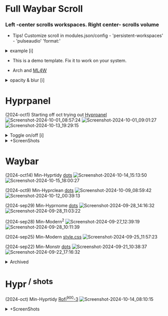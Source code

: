 # Full Waybar Scroll

### Left -center scrolls workspaces. Right center- scrolls volume
  
  - Tips! Customize scroll in modules.json/config - 'persistent-workspaces' - 'pulseaudio' 'format:'

<details><summary>example [i]</summary>
<p>
  
# High Function
### Faster access to workspaces & volume - [example.conf](https://github.com/j5onrf/dots/tree/main/waybar/example-full-waybar-scroll)

[gnome-extension-power]
![Screenshot-2024-09-14_07:49:163](https://github.com/user-attachments/assets/8b03d066-3c46-41dc-84d5-7b119fd36071)

</p>
</details>

  - This is a demo template. Fix it to work on your system.

  - Arch and [ML4W](https://github.com/mylinuxforwork/dotfiles)

 <details><summary>opacity & blur [i]</summary>
<p>
  To add blur I'm using 'blur wallpaper effect' for better performance. Everything with opacity <1 will have blur including waybar. If using ml4w, right click on wallpaper icon to select wallpaper effect blur* = 1,2.
  
```
  decoration {
    rounding = 0
    blur {
        enabled = false
        size = 6 # default 12
        passes = 3 # default 4
        new_optimizations = on
        ignore_opacity = true
        xray = true
      # blurls = waybar
    }
    active_opacity = 0.9 # 0.95
    inactive_opacity = 0.6
    fullscreen_opacity = 1

    drop_shadow = false
    shadow_range = 30
    shadow_render_power = 3
    col.shadow = 0x66000000
}
```
</p>
</details>

# Hyprpanel

(2024-oct1) Starting off oct trying out [Hyprpanel](https://www.reddit.com/r/unixporn/comments/1frzwbx/hyprland_hyprpanel_w_25_new_themes_20_prebuilt/#lightbox)
![Screenshot-2024-10-01_08:57:24](https://github.com/user-attachments/assets/17ae8b9c-26aa-496e-a6cc-f37e825035fe)
![Screenshot-2024-10-01_09:01:27](https://github.com/user-attachments/assets/f323ad52-4cf9-4c76-a13a-ecf240ebb741)
![Screenshot-2024-10-13_19:29:15](https://github.com/user-attachments/assets/7d1e3588-cb0e-48ab-825a-601d947211f3)

<details><summary>Toggle on/off [i]</summary>
<p>

```
ags -t bar-0  # Toggle Hyprpanel
bind = $mainMod CTRL, B,  # Toggle Waybar
```

</p>

</details>

<details><summary>+ScreenShots</summary>
<p>

(2024-oct13) Hyprpanel & Waybar
![Screenshot-2024-10-14_12:16:28](https://github.com/user-attachments/assets/1e6238e0-3cda-4981-92ff-16d466da76e4)

<details><summary>+ScreenShots</summary>
<p>
  
(2024-oct) Reserved
![Screenshot-2024-10-13_19:17:09](https://github.com/user-attachments/assets/e1f33e52-70ef-46a6-9d44-4b2f7fadaf16)

<details><summary>+ScreenShots</summary>
<p>
  
(2024-oct) Reserved


```diff

```

</details>
</details>
</p>
</details>

# Waybar

(2024-oct14) Min-Hyprtidy [dots](https://github.com/j5onrf/dots/tree/main/waybar/Min-Hyprtidy) 
![Screenshot-2024-10-14_15:13:50](https://github.com/user-attachments/assets/48a256de-b979-49d9-8912-c2c4be1d33d0)
![Screenshot-2024-10-15_18:00:27](https://github.com/user-attachments/assets/234c6d9b-21bf-48cc-97aa-119f1edba417)

(2024-oct9) Min-Hyprclean [dots](https://github.com/j5onrf/dots/tree/main/waybar/Min-Hyprclean)
![Screenshot-2024-10-09_08:59:42](https://github.com/user-attachments/assets/68e0ae88-b51d-46d4-8040-39a87f8578f4)
![Screenshot-2024-10-12_00:39:13](https://github.com/user-attachments/assets/6c38fb5c-840e-4446-b5e9-9880a57e01a8)

(2024-sep29) Min-Hyprnome [dots](https://github.com/j5onrf/dots/tree/main/waybar/Min-Hyprnome)
![Screenshot-2024-09-28_14:16:32](https://github.com/user-attachments/assets/1a9a744f-90b9-4a2e-9f90-a4d97d31be1f)
![Screenshot-2024-09-28_11:03:22](https://github.com/user-attachments/assets/811e0c1d-f16b-4936-a20d-269a7fe847e7)

(2024-sep28) Min-Modern<sup>2</sup>
![Screenshot-2024-09-27_12:39:19](https://github.com/user-attachments/assets/b73806fb-602b-4812-b628-77883e80a278)
![Screenshot-2024-09-28_10:11:39](https://github.com/user-attachments/assets/47f2df57-cc1e-481b-9384-58412e8c3af7)

(2024-sep25) Min-Modern [style.css](https://github.com/j5onrf/dots/tree/main/waybar/Min-Modern)
![Screenshot-2024-09-25_11:57:23](https://github.com/user-attachments/assets/d4c37518-fe92-4841-84c0-51f421986f61)

(2024-sep22) Min-Monstr [dots](https://github.com/j5onrf/dots/tree/main/waybar/Min-Monstr)
![Screenshot-2024-09-21_10:38:37](https://github.com/user-attachments/assets/a7af54b7-3288-4c38-8272-f217c2a3921d)
![Screenshot-2024-09-22_17:16:32](https://github.com/user-attachments/assets/2d673ff2-6801-4b40-a18b-cd171a85e8f9)

<details><summary>Archived</summary>
<p>
  
[ml4w-min-j5][rubik-font] (2024-sep) [dots-released](https://github.com/j5onrf/dots/tree/main/waybar/ml4w-min-j5)
![Screenshot-2024-09-13_08:04:12](https://github.com/user-attachments/assets/f48a4b73-7ac4-41b3-8639-388769214b29)
[gnome-extension-power]
![Screenshot-2024-09-14_07:49:163](https://github.com/user-attachments/assets/8b03d066-3c46-41dc-84d5-7b119fd36071)
[minimal-plus-function][group-sliders]
![minimal-plus-function](https://github.com/user-attachments/assets/4a129265-c715-4909-a86a-911fa3adcf10)
["hyprland/workspaces#rw" icons rewrite from] [Jakoolit dots](https://github.com/JaKooLit/Hyprland-Dots/blob/main/config/waybar/modules)
![Screenshot-2024-09-09_11:20:01](https://github.com/user-attachments/assets/54fa7009-d4e5-4306-845e-66c29e5c5067)

</p>
</details>

# Hypr<sup> / shots</sup>

(2024-oct) Min-Hyprtidy [Rofi<sup>900</sup>-3](https://github.com/j5onrf/dots/tree/main/rofi)
![Screenshot-2024-10-14_08:10:15](https://github.com/user-attachments/assets/ba04a317-20d5-4411-a14f-a8c9f577b426)

<details><summary>+ScreenShots</summary>
<p>

(2024-oct) Min-Hyprclean [Rofi<sup>900</sup>-3S](https://github.com/j5onrf/dots/blob/main/rofi/Rofi-900-3column-Square/Screenshot-2024-10-11_02%3A45%3A39.png)
![Screenshot-2024-10-11_00:48:32](https://github.com/user-attachments/assets/e3d5e04e-f1c5-4020-a674-6b0ef3e14c59)

<details><summary>+ScreenShots</summary>
<p>

(2024-oct) Min-Hyprnome [Rofi](https://github.com/j5onrf/dots/blob/main/rofi/Rofi-Min-Hyprnome/Screenshot-2024-09-29_20%3A54%3A08.png) [Rofi<sup>600</sup>](https://github.com/j5onrf/dots/blob/main/rofi/Rofi-Min-600/Screenshot-2024-09-29_20%3A49%3A46.png) [Rofi-3](https://github.com/j5onrf/dots/blob/main/rofi/Rofi-3-Column/Screenshot-2024-10-09_19%3A39%3A10.png)
![Screenshot-2024-09-29_20:54:08](https://github.com/user-attachments/assets/0170c8c8-0531-48f6-9a18-35cfffd8883f)

<details><summary>+ScreenShots</summary>
<p>
  
(2024-oct) Min-Hyprnome [Rofi<sup>600</sup>](https://github.com/j5onrf/dots/blob/main/rofi/Rofi-Min-600/Screenshot-2024-09-29_20%3A49%3A46.png)
![Screenshot-2024-09-29_18:26:36](https://github.com/user-attachments/assets/50329c81-d3cd-4f0d-840a-6c28d614ccda)

<details><summary>+ScreenShots</summary>
  <p>
    
(2024-sep) Min-Modern<sup>2</sup>  
![Screenshot-2024-09-27_22:50:01](https://github.com/user-attachments/assets/2d53e031-0460-4733-936a-aba8f8f763b9)

<details><summary>+ScreenShots</summary>
  <p>

(2024-sep) Min-Monstr
![Screenshot-2024-09-22_17:11:16](https://github.com/user-attachments/assets/8d0b0e39-a4c1-4943-a27c-f4a6fe694a4d)

<details><summary>+ScreenShots</summary>
  <p>
    
(2024-sep) Min-Monstr-b    
![Screenshot-2024-09-25_09:53:22](https://github.com/user-attachments/assets/53cbd329-4d66-4743-81a9-cacfbbe56495)


```diff

```

</p>
</details>

